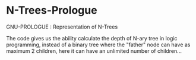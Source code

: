 # N-Trees-Prologue
GNU-PROLOGUE : Representation of N-Trees

The code gives us the ability calculate the depth of N-ary tree in logic programming, instead of a binary tree where the
"father" node can have as maximum 2 children, here it can have an unlimited number of children...

